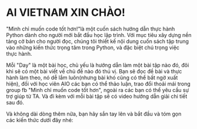 # AI VIETNAM XIN CHÀO!

"Mình chỉ muốn code tốt hơn!"là một cuốn sách hướng dẫn thực hành Python dành cho người mới bắt đầu học lập trình. Với mục tiêu xây dựng nền tảng cở bản cho người đọc, chúng tôi thiết kế nội dung cuốn sách tập trung vào những kiến thức trọng tâm trong Python, và đặc biệt chú trọng việc thực hành.

Mỗi "Day" là một bài học, chủ yếu là hướng dẫn làm một bài tập nào  đó, đôi khi sẽ có một bài viết về chủ đề nào đó thú vị. Bạn sẽ đọc đề bài và thực hành làm theo, nó dễ lắm luôn(nhưng bài khó cũng có thể bất ngờ xuất hiện), đối với học viên AIO các bạn có thể thảo luận, trao đổi thoải mái trong group fb "Mình chỉ muốn code tốt hơn", ngoài ra các bạn có thể yêu cầu sự trợ giúp từ TA. Và đi kèm với mỗi bài tập sẽ có video hướng dẫn giải chi tiết sau đó.

Và không dài dòng thêm nữa, bạn hãy sắn tay lên và bắt đầu và tóm gọn các kiến thức dưới đây nhé:

```{tableofcontents}
```